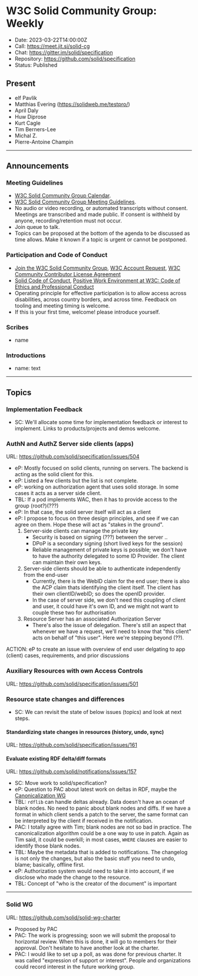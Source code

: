 # W3C Solid Community Group: Weekly

* Date: 2023-03-22T14:00:00Z
* Call: https://meet.jit.si/solid-cg
* Chat: https://gitter.im/solid/specification
* Repository: https://github.com/solid/specification
* Status: Published

## Present
* elf Pavlik
* Matthias Evering (https://solidweb.me/testpro/)
* April Daly
* Huw Diprose
* Kurt Cagle
* Tim Berners-Lee
* Michal Z.
* Pierre-Antoine Champin

---

## Announcements

### Meeting Guidelines
* [W3C Solid Community Group Calendar](https://www.w3.org/groups/cg/solid/calendar).
* [W3C Solid Community Group Meeting Guidelines](https://github.com/solid/specification/blob/main/meetings/README.md).
* No audio or video recording, or automated transcripts without consent. Meetings are transcribed and made public. If consent is withheld by anyone, recording/retention must not occur.
* Join queue to talk.
* Topics can be proposed at the bottom of the agenda to be discussed as time allows. Make it known if a topic is urgent or cannot be postponed.


### Participation and Code of Conduct
* [Join the W3C Solid Community Group](https://www.w3.org/community/solid/join), [W3C Account Request](http://www.w3.org/accounts/request), [W3C Community Contributor License Agreement]( )
* [Solid Code of Conduct](https://github.com/solid/process/blob/main/code-of-conduct.md), [Positive Work Environment at W3C: Code of Ethics and Professional Conduct](https://www.w3.org/Consortium/cepc/)
* Operating principle for effective participation is to allow access across disabilities, across country borders, and across time. Feedback on tooling and meeting timing is welcome.
* If this is your first time, welcome! please introduce yourself.


### Scribes
* name

### Introductions
* name: text

---


## Topics

### Implementation Feedback
* SC: We'll allocate some time for implementation feedback or interest to implement. Links to products/projects and demos welcome.


### AuthN and AuthZ Server side clients (apps)
URL: https://github.com/solid/specification/issues/504

* eP: Mostly focused on solid clients, running on servers. The backend is acting as the solid client for this.
* eP: Listed a few clients but the list is not complete. 
* eP: working on authorization agent that uses solid storage. In some cases it acts as a server side client.
* TBL: If a pod implements WAC, then it has to provide access to the group (root?)(???)
* eP: In that case, the solid server itself will act as a client
* eP: I propose to focus on three design principles, and see if we can agree on them. Hope these will act as "stakes in the ground".
    1. Server-side clients can manage the private key
        * Security is based on signing (???) between the server ..
        * DPoP is a secondary signing (short lived keys for the session)
        * Reliable management of private keys is possible; we don't have to have the authority delegated to some ID Provider. The client can maintain their own keys.
    2. Server-side clients should be able to authenticate independently from the end-user
        * Currently, there is the WebID claim for the end user; there is also the ACP claim thats identifying the client itself. The client has their own clientID/webID; so does the openID provider.
        * In the case of server side, we don't need this coupling of client and user, it could have it's own ID, and we might not want to couple these two for authorisation
    3. Resource Server has an associated Authorization Server
         * There's also the issue of delegation. There's still an aspect that whenever we have a request, we'll need to know that "this client" acts on behalf of "this user". Here we're stepping beyond (??).

ACTION: eP to create an issue with overview of end user delgating to app (client) cases, requirements, and prior discussions

### Auxiliary Resources with own Access Controls
URL: https://github.com/solid/specification/issues/501



### Resource state changes and differences
* SC: We can revisit the state of below issues (topics) and look at next steps.

#### Standardizing state changes in resources (history, undo, sync)
URL: https://github.com/solid/specification/issues/161

#### Evaluate existing RDF delta/diff formats
URL: https://github.com/solid/notifications/issues/157

* SC: Move work to solid/specification?
* eP: Question to PAC about latest work on deltas in RDF, maybe the [Canonicalization WG](https://www.w3.org/groups/wg/rch)
* TBL: `rdflib` can handle deltas already. Data doesn't have an ocean of blank nodes. No need to panic about blank nodes and diffs. If we have a format in which client sends a patch to the server, the same format can be interpreted by the client if received in the notification.
* PAC: I totally agree with Tim; blank nodes are not so bad in practice. The canonicalization algorithm could be a one way to use in patch. Again as Tim said, it could be overkill; in most cases, `WHERE` clauses are easier to identify those blank nodes.
* TBL: Maybe the metadata that is added to notifications. The changelog is not only the changes, but also the basic stuff you need to undo, blame; basically, offline first.
* eP: Authorization system would need to take it into account, if we disclose who made the change to the resource.
* TBL: Concept of "who is the creator of the document" is important

---

### Solid WG
URL: https://github.com/solid/solid-wg-charter

* Proposed by PAC
* PAC: The work is progressing; soon we will submit the proposal to horizontal review. When this is done, it will go to members for their approval. Don't hesitate to have another look at the charter.
* PAC: I would like to set up a poll, as was done for previous charter. It was called "expression of support or interest". People and organizations could record interest in the future working group.

